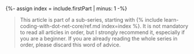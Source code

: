 {%- assign index = include.firstPart | minus: 1 -%}

> This article is part of a sub-series, starting with {% include learn-coding-with-dot-net-core/ref.md index=index %}.
> It is not mandatory to read all articles in order, but I strongly recommend it, especially if you are a beginner.
> If you are already reading the whole series in order, please discard this word of advice.
